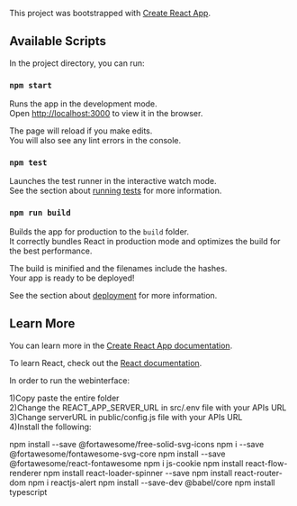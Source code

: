 This project was bootstrapped with [Create React App](https://github.com/facebook/create-react-app).

 
## Available Scripts

In the project directory, you can run:

### `npm start`

Runs the app in the development mode.<br />
Open [http://localhost:3000](http://localhost:3000) to view it in the browser.

The page will reload if you make edits.<br />
You will also see any lint errors in the console.

### `npm test`

Launches the test runner in the interactive watch mode.<br />
See the section about [running tests](https://facebook.github.io/create-react-app/docs/running-tests) for more information.

### `npm run build`

Builds the app for production to the `build` folder.<br />
It correctly bundles React in production mode and optimizes the build for the best performance.

The build is minified and the filenames include the hashes.<br />
Your app is ready to be deployed!

See the section about [deployment](https://facebook.github.io/create-react-app/docs/deployment) for more information.
 
## Learn More

You can learn more in the [Create React App documentation](https://facebook.github.io/create-react-app/docs/getting-started).

To learn React, check out the [React documentation](https://reactjs.org/).
 
In order to run the webinterface:

1)Copy paste the entire folder </BR>
2)Change the REACT_APP_SERVER_URL in src/.env file with your APIs URL<BR/>
3)Change serverURL in public/config.js file with your APIs URL<BR/>
4)Install the following:

npm install --save @fortawesome/free-solid-svg-icons
npm i --save @fortawesome/fontawesome-svg-core
npm install --save @fortawesome/react-fontawesome
npm i js-cookie
npm install react-flow-renderer
npm install react-loader-spinner --save
npm install react-router-dom
npm i reactjs-alert
npm install --save-dev @babel/core
npm install typescript
